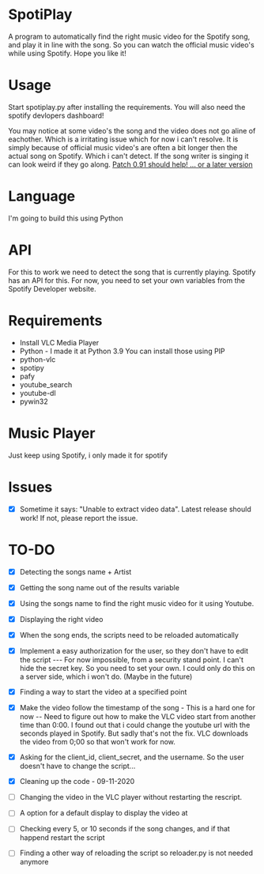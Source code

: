 # SpotiPlay
A program to automatically find the right music video for the Spotify song, and play it in line with the song. 
So you can watch the official music video's while using Spotify. Hope you like it! 
# Usage
Start spotiplay.py after installing the requirements. You will also need the spotify devlopers dashboard!

You may notice at some video's the song and the video does not go aline of eachother. Which is a irritating issue which for now i can't resolve. It is simply because of official music video's are often a bit longer then the actual song on Spotify. Which i can't detect. If the song writer is singing it can look weird if they go along. [Patch 0.91 should help! ... or a later version](https://github.com/Remco17/SpotiPlay/releases/tag/0.91)
# Language
I'm going to build this using Python
# API
For this to work we need to detect the song that is currently playing. Spotify has an API for this. 
For now, you need to set your own variables from the Spotify Developer website. 
# Requirements 
- Install VLC Media Player
- Python - I made it at Python 3.9
You can install those using PIP
 - python-vlc
 - spotipy
 - pafy
 - youtube_search
 - youtube-dl
 - pywin32
# Music Player
Just keep using Spotify, i only made it for spotify
# Issues
- [X] Sometime it says: "Unable to extract video data". Latest release should work! If not, please report the issue.
# TO-DO 
- [X] Detecting the songs name + Artist
- [x] Getting the song name out of the results variable
- [x] Using the songs name to find the right music video for it using Youtube. 
- [x] Displaying the right video
- [x] When the song ends, the scripts need to be reloaded automatically
- [X] Implement a easy authorization for the user, so they don't have to edit the script --- For now impossible, from a security stand point. I can't hide the secret key. So you need to set your own. I could only do this on a server side, which i won't do. (Maybe in the future)
- [X] Finding a way to start the video at a specified point
- [X] Make the video follow the timestamp of the song - This is a hard one for now -- Need to figure out how to make the VLC video start from another time than 0:00. I found out that i could change the youtube url with the seconds played in Spotify. But sadly that's not the fix. VLC downloads the video from 0;00 so that won't work for now. 
- [X] Asking for the client_id, client_secret, and the username. So the user doesn't have to change the script...
- [X] Cleaning up the code - 09-11-2020
- [ ] Changing the video in the VLC player without restarting the rescript. 
- [ ] A option for a default display to display the video at
- [ ] Checking every 5, or 10 seconds if the song changes, and if that happend restart the script
- [ ] Finding a other way of reloading the script so reloader.py is not needed anymore



